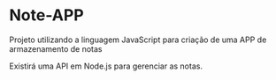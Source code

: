 # Note-APP
Projeto utilizando a linguagem JavaScript para criação de uma APP de armazenamento de notas

Existirá uma API em Node.js para gerenciar as notas.